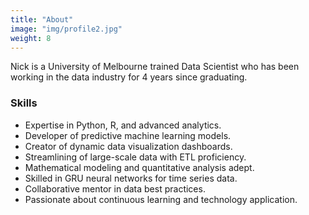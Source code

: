 ```yaml
---
title: "About"
image: "img/profile2.jpg"
weight: 8
---
```


Nick is a University of Melbourne trained Data Scientist who has been working in the data industry for 4 years since graduating.

### Skills

* Expertise in Python, R, and advanced analytics.
* Developer of predictive machine learning models.
* Creator of dynamic data visualization dashboards.
* Streamlining of large-scale data with ETL proficiency.
* Mathematical modeling and quantitative analysis adept.
* Skilled in GRU neural networks for time series data.
* Collaborative mentor in data best practices.
* Passionate about continuous learning and technology application.


